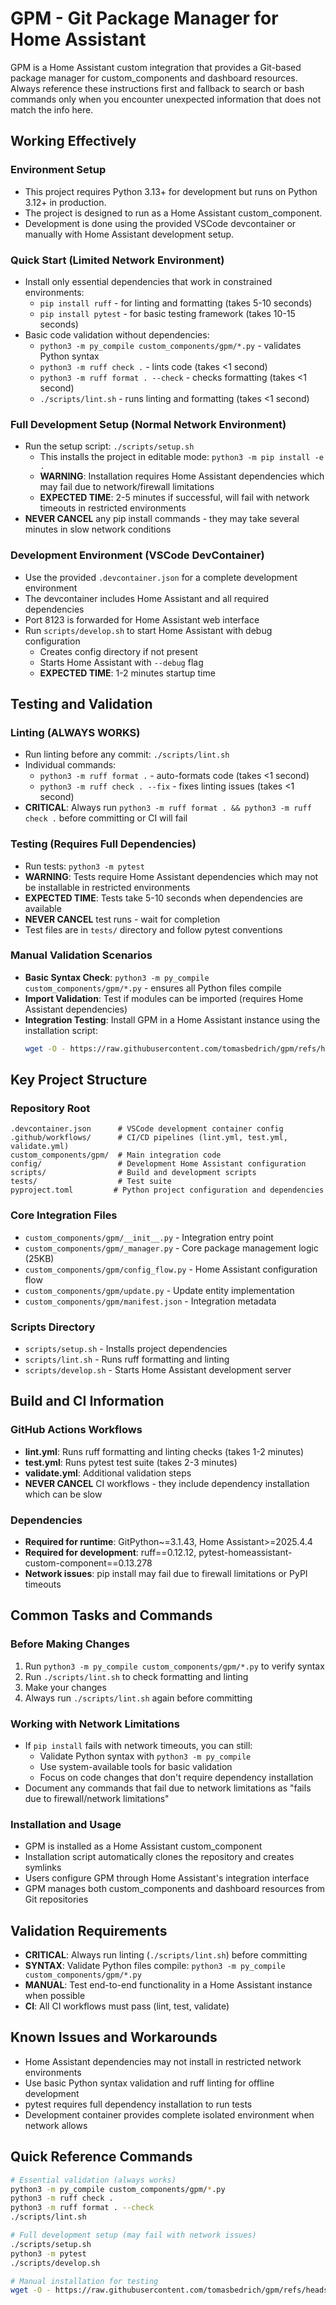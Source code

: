 # GPM - Git Package Manager for Home Assistant

GPM is a Home Assistant custom integration that provides a Git-based package manager for custom_components and dashboard resources. Always reference these instructions first and fallback to search or bash commands only when you encounter unexpected information that does not match the info here.

## Working Effectively

### Environment Setup
- This project requires Python 3.13+ for development but runs on Python 3.12+ in production.
- The project is designed to run as a Home Assistant custom_component.
- Development is done using the provided VSCode devcontainer or manually with Home Assistant development setup.

### Quick Start (Limited Network Environment)
- Install only essential dependencies that work in constrained environments:
  - `pip install ruff` - for linting and formatting (takes 5-10 seconds)
  - `pip install pytest` - for basic testing framework (takes 10-15 seconds)
- Basic code validation without dependencies:
  - `python3 -m py_compile custom_components/gpm/*.py` - validates Python syntax
  - `python3 -m ruff check .` - lints code (takes <1 second)
  - `python3 -m ruff format . --check` - checks formatting (takes <1 second)
  - `./scripts/lint.sh` - runs linting and formatting (takes <1 second)

### Full Development Setup (Normal Network Environment)
- Run the setup script: `./scripts/setup.sh`
  - This installs the project in editable mode: `python3 -m pip install -e .`
  - **WARNING**: Installation requires Home Assistant dependencies which may fail due to network/firewall limitations
  - **EXPECTED TIME**: 2-5 minutes if successful, will fail with network timeouts in restricted environments
- **NEVER CANCEL** any pip install commands - they may take several minutes in slow network conditions

### Development Environment (VSCode DevContainer)
- Use the provided `.devcontainer.json` for a complete development environment
- The devcontainer includes Home Assistant and all required dependencies
- Port 8123 is forwarded for Home Assistant web interface
- Run `scripts/develop.sh` to start Home Assistant with debug configuration
  - Creates config directory if not present
  - Starts Home Assistant with `--debug` flag
  - **EXPECTED TIME**: 1-2 minutes startup time

## Testing and Validation

### Linting (ALWAYS WORKS)
- Run linting before any commit: `./scripts/lint.sh`
- Individual commands:
  - `python3 -m ruff format .` - auto-formats code (takes <1 second)
  - `python3 -m ruff check . --fix` - fixes linting issues (takes <1 second)
- **CRITICAL**: Always run `python3 -m ruff format . && python3 -m ruff check .` before committing or CI will fail

### Testing (Requires Full Dependencies)
- Run tests: `python3 -m pytest`
- **WARNING**: Tests require Home Assistant dependencies which may not be installable in restricted environments
- **EXPECTED TIME**: Tests take 5-10 seconds when dependencies are available
- **NEVER CANCEL** test runs - wait for completion
- Test files are in `tests/` directory and follow pytest conventions

### Manual Validation Scenarios
- **Basic Syntax Check**: `python3 -m py_compile custom_components/gpm/*.py` - ensures all Python files compile
- **Import Validation**: Test if modules can be imported (requires Home Assistant dependencies)
- **Integration Testing**: Install GPM in a Home Assistant instance using the installation script:
  ```bash
  wget -O - https://raw.githubusercontent.com/tomasbedrich/gpm/refs/heads/main/install/install.sh | bash -
  ```

## Key Project Structure

### Repository Root
```
.devcontainer.json      # VSCode development container config
.github/workflows/      # CI/CD pipelines (lint.yml, test.yml, validate.yml)
custom_components/gpm/  # Main integration code
config/                 # Development Home Assistant configuration
scripts/                # Build and development scripts
tests/                  # Test suite
pyproject.toml         # Python project configuration and dependencies
```

### Core Integration Files
- `custom_components/gpm/__init__.py` - Integration entry point
- `custom_components/gpm/_manager.py` - Core package management logic (25KB)
- `custom_components/gpm/config_flow.py` - Home Assistant configuration flow
- `custom_components/gpm/update.py` - Update entity implementation
- `custom_components/gpm/manifest.json` - Integration metadata

### Scripts Directory
- `scripts/setup.sh` - Installs project dependencies
- `scripts/lint.sh` - Runs ruff formatting and linting
- `scripts/develop.sh` - Starts Home Assistant development server

## Build and CI Information

### GitHub Actions Workflows
- **lint.yml**: Runs ruff formatting and linting checks (takes 1-2 minutes)
- **test.yml**: Runs pytest test suite (takes 2-3 minutes)
- **validate.yml**: Additional validation steps
- **NEVER CANCEL** CI workflows - they include dependency installation which can be slow

### Dependencies
- **Required for runtime**: GitPython~=3.1.43, Home Assistant>=2025.4.4
- **Required for development**: ruff==0.12.12, pytest-homeassistant-custom-component==0.13.278
- **Network issues**: pip install may fail due to firewall limitations or PyPI timeouts

## Common Tasks and Commands

### Before Making Changes
1. Run `python3 -m py_compile custom_components/gpm/*.py` to verify syntax
2. Run `./scripts/lint.sh` to check formatting and linting
3. Make your changes
4. Always run `./scripts/lint.sh` again before committing

### Working with Network Limitations
- If `pip install` fails with network timeouts, you can still:
  - Validate Python syntax with `python3 -m py_compile`
  - Use system-available tools for basic validation
  - Focus on code changes that don't require dependency installation
- Document any commands that fail due to network limitations as "fails due to firewall/network limitations"

### Installation and Usage
- GPM is installed as a Home Assistant custom_component
- Installation script automatically clones the repository and creates symlinks
- Users configure GPM through Home Assistant's integration interface
- GPM manages both custom_components and dashboard resources from Git repositories

## Validation Requirements
- **CRITICAL**: Always run linting (`./scripts/lint.sh`) before committing
- **SYNTAX**: Validate Python files compile: `python3 -m py_compile custom_components/gpm/*.py`
- **MANUAL**: Test end-to-end functionality in a Home Assistant instance when possible
- **CI**: All CI workflows must pass (lint, test, validate)

## Known Issues and Workarounds
- Home Assistant dependencies may not install in restricted network environments
- Use basic Python syntax validation and ruff linting for offline development
- pytest requires full dependency installation to run tests
- Development container provides complete isolated environment when network allows

## Quick Reference Commands
```bash
# Essential validation (always works)
python3 -m py_compile custom_components/gpm/*.py
python3 -m ruff check .
python3 -m ruff format . --check
./scripts/lint.sh

# Full development setup (may fail with network issues)
./scripts/setup.sh
python3 -m pytest
./scripts/develop.sh

# Manual installation for testing
wget -O - https://raw.githubusercontent.com/tomasbedrich/gpm/refs/heads/main/install/install.sh | bash -
```